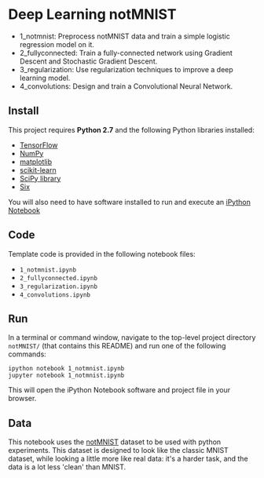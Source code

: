 # Deep Learning notMNIST
- 1_notmnist: Preprocess notMNIST data and train a simple logistic regression model on it.
- 2_fullyconnected: Train a fully-connected network using Gradient Descent and Stochastic Gradient Descent.
- 3_regularization: Use regularization techniques to improve a deep learning model.
- 4_convolutions: Design and train a Convolutional Neural Network.

## Install

This project requires **Python 2.7** and the following Python libraries installed:

- [TensorFlow](http://www.tensorflow.org/)
- [NumPy](http://www.numpy.org/)
- [matplotlib](http://matplotlib.org/)
- [scikit-learn](http://scikit-learn.org/stable/)
- [SciPy library](http://www.scipy.org/scipylib/index.html)
- [Six](http://pypi.python.org/pypi/six/)

You will also need to have software installed to run and execute an [iPython Notebook](http://ipython.org/notebook.html)

## Code

Template code is provided in the following notebook files:
- `1_notmnist.ipynb`
- `2_fullyconnected.ipynb`
- `3_regularization.ipynb`
- `4_convolutions.ipynb`

## Run

In a terminal or command window, navigate to the top-level project directory `notMNIST/` (that contains this README) and run one of the following commands:

```ipython notebook 1_notmnist.ipynb```  
```jupyter notebook 1_notmnist.ipynb```

This will open the iPython Notebook software and project file in your browser.

## Data

This notebook uses the [notMNIST](http://yaroslavvb.blogspot.com/2011/09/notmnist-dataset.html) dataset to be used with python experiments. This dataset is designed to look like the classic MNIST dataset, while looking a little more like real data: it's a harder task, and the data is a lot less 'clean' than MNIST.
